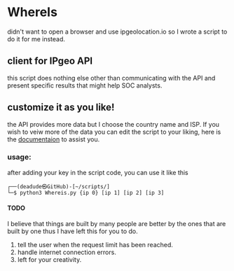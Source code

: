 # WhereIs
didn't want to open a browser and use ipgeolocation.io so I wrote a script to do it for me instead.
## client for IPgeo API
this script does nothing else other than communicating with the API and present specific results that might help SOC analysts.
## customize it as you like!
the API provides more data but I choose the country name and ISP. If you wish to veiw more of the data you can edit the script to your liking, here is the [documentaion](https://ipgeolocation.io/documentation/ip-geolocation-api.html) to assist you.
### usage:
after adding your key in the script code, you can use it like this
```
┌──(deadude㉿GitHub)-[~/scripts/]
└─$ python3 Whereis.py {ip 0} [ip 1] [ip 2] [ip 3]
```

#### TODO
I believe that things are built by many people are better by the ones that are built by one thus I have left this for you to do.
  1. tell the user when the request limit has been reached.
  2. handle internet connection errors.
  3. left for your creativity.
